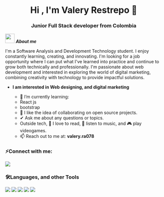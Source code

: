<h1 align="center"> Hi , I'm Valery Restrepo 👋 </h1>
<h3 align="center">Junior Full Stack developer from Colombia</h3>

<img src="https://media.giphy.com/media/ObNTw8Uzwy6KQ/giphy.gif" width="30px">&nbsp;***About me***

I'm a Software Analysis and Development Technology student. I enjoy constantly learning, creating, and innovating. I'm looking for a job opportunity where I can put what I've learned into practice and continue to grow both technically and professionally. I'm passionate about web development and interested in exploring the world of digital marketing, combining creativity with technology to provide impactful solutions.
* **I am interested in Web designing, and digital marketing**

  - 🔭 I’m currently learning:
  - React js
  - bootstrap
  - 👯 I like the idea of ​​collaborating on open source projects.
  - ✔ Ask me about any questions or topics.
  - Outside tech, 📖 I love to read, 🎵 listen to music, and 🎮 play videogames.
  - 📫 Reach out to me at: **valery.ra078**
 
<h3 align="left">⚡Connect with me:</h3>	
<a target="_blank" href="https:www.//linkedin.com/in/valery-alvarez/"><img src="https://img.shields.io/badge/-LinkedIn-0077B5?style=for-the-badge&logo=Linkedin&logoColor=white"></img></a>

<h3 align="left">🛠️Languages, and other Tools</h3>
<span>
  <img src="https://img.shields.io/badge/javascript-%23323330.svg?style=for-the-badge&logo=javascript&logoColor=%23F7DF1E">
  <img src="https://img.shields.io/badge/python-3670A0?style=for-the-badge&logo=python&logoColor=ffdd54">
  <img src="https://img.shields.io/badge/mysql-4479A1.svg?style=for-the-badge&logo=mysql&logoColor=white">
  <img src="https://img.shields.io/badge/php-%23777BB4.svg?style=for-the-badge&logo=php&logoColor=white">
  <img src="https://img.shields.io/badge/Git-F05032?style=for-the-badge&logo=git&logoColor=white">
</span>

